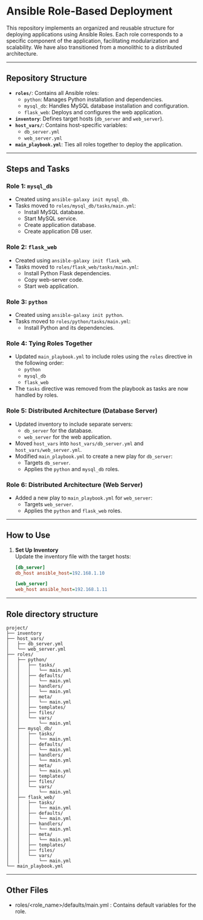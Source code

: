 # Ansible Role-Based Deployment

This repository implements an organized and reusable structure for deploying applications using Ansible Roles. Each role corresponds to a specific component of the application, facilitating modularization and scalability. We have also transitioned from a monolithic to a distributed architecture.

---

## Repository Structure

- **`roles/`**: Contains all Ansible roles:
  - `python`: Manages Python installation and dependencies.
  - `mysql_db`: Handles MySQL database installation and configuration.
  - `flask_web`: Deploys and configures the web application.
- **`inventory`**: Defines target hosts (`db_server` and `web_server`).
- **`host_vars/`**: Contains host-specific variables:
  - `db_server.yml`
  - `web_server.yml`
- **`main_playbook.yml`**: Ties all roles together to deploy the application.

---

## Steps and Tasks

### **Role 1: `mysql_db`**
- Created using `ansible-galaxy init mysql_db`.
- Tasks moved to `roles/mysql_db/tasks/main.yml`:
  - Install MySQL database.
  - Start MySQL service.
  - Create application database.
  - Create application DB user.

### **Role 2: `flask_web`**
- Created using `ansible-galaxy init flask_web`.
- Tasks moved to `roles/flask_web/tasks/main.yml`:
  - Install Python Flask dependencies.
  - Copy web-server code.
  - Start web application.

### **Role 3: `python`**
- Created using `ansible-galaxy init python`.
- Tasks moved to `roles/python/tasks/main.yml`:
  - Install Python and its dependencies.

### **Role 4: Tying Roles Together**
- Updated `main_playbook.yml` to include roles using the `roles` directive in the following order:
  - `python`
  - `mysql_db`
  - `flask_web`
- The `tasks` directive was removed from the playbook as tasks are now handled by roles.

### **Role 5: Distributed Architecture (Database Server)**
- Updated inventory to include separate servers:
  - `db_server` for the database.
  - `web_server` for the web application.
- Moved `host_vars` into `host_vars/db_server.yml` and `host_vars/web_server.yml`.
- Modified `main_playbook.yml` to create a new play for `db_server`:
  - Targets `db_server`.
  - Applies the `python` and `mysql_db` roles.

### **Role 6: Distributed Architecture (Web Server)**
- Added a new play to `main_playbook.yml` for `web_server`:
  - Targets `web_server`.
  - Applies the `python` and `flask_web` roles.

---

## How to Use

1. **Set Up Inventory**  
   Update the inventory file with the target hosts:
   ```ini
   [db_server]
   db_host ansible_host=192.168.1.10

   [web_server]
   web_host ansible_host=192.168.1.11

---

## Role directory structure
```plain text
project/
├── inventory
├── host_vars/
│   ├── db_server.yml
│   └── web_server.yml
├── roles/
│   ├── python/
│   │   ├── tasks/
│   │   │   └── main.yml
│   │   ├── defaults/
│   │   │   └── main.yml
│   │   ├── handlers/
│   │   │   └── main.yml
│   │   ├── meta/
│   │   │   └── main.yml
│   │   ├── templates/
│   │   ├── files/
│   │   └── vars/
│   │       └── main.yml
│   ├── mysql_db/
│   │   ├── tasks/
│   │   │   └── main.yml
│   │   ├── defaults/
│   │   │   └── main.yml
│   │   ├── handlers/
│   │   │   └── main.yml
│   │   ├── meta/
│   │   │   └── main.yml
│   │   ├── templates/
│   │   ├── files/
│   │   └── vars/
│   │       └── main.yml
│   ├── flask_web/
│   │   ├── tasks/
│   │   │   └── main.yml
│   │   ├── defaults/
│   │   │   └── main.yml
│   │   ├── handlers/
│   │   │   └── main.yml
│   │   ├── meta/
│   │   │   └── main.yml
│   │   ├── templates/
│   │   ├── files/
│   │   └── vars/
│   │       └── main.yml
└── main_playbook.yml
```
---

## Other Files
- roles/<role_name>/defaults/main.yml : Contains default variables for the role.
